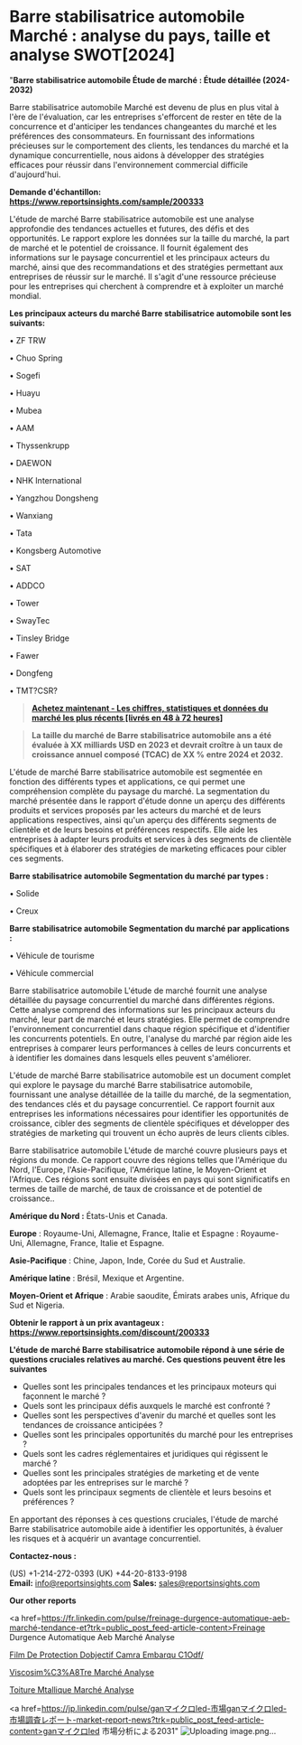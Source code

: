 # Barre stabilisatrice automobile Marché : analyse du pays, taille et analyse SWOT[2024]

"<strong>Barre stabilisatrice automobile Étude de marché : Étude détaillée (2024-2032)</strong>

Barre stabilisatrice automobile Marché est devenu de plus en plus vital à l'ère de l'évaluation, car les entreprises s'efforcent de rester en tête de la concurrence et d'anticiper les tendances changeantes du marché et les préférences des consommateurs. En fournissant des informations précieuses sur le comportement des clients, les tendances du marché et la dynamique concurrentielle, nous aidons à développer des stratégies efficaces pour réussir dans l'environnement commercial difficile d'aujourd'hui.

<strong>Demande d'échantillon: <a href=https://www.reportsinsights.com/sample/200333>https://www.reportsinsights.com/sample/200333</a></strong>

L'étude de marché Barre stabilisatrice automobile est une analyse approfondie des tendances actuelles et futures, des défis et des opportunités. Le rapport explore les données sur la taille du marché, la part de marché et le potentiel de croissance. Il fournit également des informations sur le paysage concurrentiel et les principaux acteurs du marché, ainsi que des recommandations et des stratégies permettant aux entreprises de réussir sur le marché. Il s'agit d'une ressource précieuse pour les entreprises qui cherchent à comprendre et à exploiter un marché mondial.

<strong>Les principaux acteurs du marché Barre stabilisatrice automobile sont les suivants:</strong>

• ZF TRW

• Chuo Spring

• Sogefi

• Huayu

• Mubea

• AAM

• Thyssenkrupp

• DAEWON

• NHK International

• Yangzhou Dongsheng

• Wanxiang

• Tata

• Kongsberg Automotive

• SAT

• ADDCO

• Tower

• SwayTec

• Tinsley Bridge

• Fawer

• Dongfeng

• TMT?CSR?
<blockquote><a href=https://www.reportsinsights.com/buynow/200333><span style=text-decoration: underline;><strong>Achetez maintenant - Les chiffres, statistiques et données du marché les plus récents [livrés en 48 à 72 heures]</strong></span></a></blockquote>
<blockquote><span style=text-decoration: underline;><strong>La taille du marché de Barre stabilisatrice automobile ans a été évaluée à XX milliards USD en 2023 et devrait croître à un taux de croissance annuel composé (TCAC) de XX % entre 2024 et 2032.</strong></span></blockquote>
L'étude de marché Barre stabilisatrice automobile est segmentée en fonction des différents types et applications, ce qui permet une compréhension complète du paysage du marché. La segmentation du marché présentée dans le rapport d'étude donne un aperçu des différents produits et services proposés par les acteurs du marché et de leurs applications respectives, ainsi qu'un aperçu des différents segments de clientèle et de leurs besoins et préférences respectifs. Elle aide les entreprises à adapter leurs produits et services à des segments de clientèle spécifiques et à élaborer des stratégies de marketing efficaces pour cibler ces segments.

<strong>Barre stabilisatrice automobile Segmentation du marché par types :</strong>

• Solide

• Creux

<strong>Barre stabilisatrice automobile Segmentation du marché par applications :</strong>

• Véhicule de tourisme

• Véhicule commercial

Barre stabilisatrice automobile L'étude de marché fournit une analyse détaillée du paysage concurrentiel du marché dans différentes régions. Cette analyse comprend des informations sur les principaux acteurs du marché, leur part de marché et leurs stratégies. Elle permet de comprendre l'environnement concurrentiel dans chaque région spécifique et d'identifier les concurrents potentiels. En outre, l'analyse du marché par région aide les entreprises à comparer leurs performances à celles de leurs concurrents et à identifier les domaines dans lesquels elles peuvent s'améliorer.

L'étude de marché Barre stabilisatrice automobile est un document complet qui explore le paysage du marché Barre stabilisatrice automobile, fournissant une analyse détaillée de la taille du marché, de la segmentation, des tendances clés et du paysage concurrentiel. Ce rapport fournit aux entreprises les informations nécessaires pour identifier les opportunités de croissance, cibler des segments de clientèle spécifiques et développer des stratégies de marketing qui trouvent un écho auprès de leurs clients cibles.

Barre stabilisatrice automobile L'étude de marché couvre plusieurs pays et régions du monde. Ce rapport couvre des régions telles que l'Amérique du Nord, l'Europe, l'Asie-Pacifique, l'Amérique latine, le Moyen-Orient et l'Afrique. Ces régions sont ensuite divisées en pays qui sont significatifs en termes de taille de marché, de taux de croissance et de potentiel de croissance..

<strong>Amérique du Nord :</strong> États-Unis et Canada.

<strong>Europe</strong> : Royaume-Uni, Allemagne, France, Italie et Espagne : Royaume-Uni, Allemagne, France, Italie et Espagne.

<strong>Asie-Pacifique</strong> : Chine, Japon, Inde, Corée du Sud et Australie.

<strong>Amérique latine</strong> : Brésil, Mexique et Argentine.

<strong>Moyen-Orient et Afrique</strong> : Arabie saoudite, Émirats arabes unis, Afrique du Sud et Nigeria.

<strong>Obtenir le rapport à un prix avantageux : <a href=https://www.reportsinsights.com/discount/200333>https://www.reportsinsights.com/discount/200333</a></strong>

<strong>L'étude de marché Barre stabilisatrice automobile répond à une série de questions cruciales relatives au marché. Ces questions peuvent être les suivantes</strong>
<ul>
  <li>Quelles sont les principales tendances et les principaux moteurs qui façonnent le marché ?</li>
  <li>Quels sont les principaux défis auxquels le marché est confronté ?</li>
  <li>Quelles sont les perspectives d'avenir du marché et quelles sont les tendances de croissance anticipées ?</li>
  <li>Quelles sont les principales opportunités du marché pour les entreprises ?</li>
  <li>Quels sont les cadres réglementaires et juridiques qui régissent le marché ?</li>
  <li>Quelles sont les principales stratégies de marketing et de vente adoptées par les entreprises sur le marché ?</li>
  <li>Quels sont les principaux segments de clientèle et leurs besoins et préférences ?</li>
</ul>
En apportant des réponses à ces questions cruciales, l'étude de marché Barre stabilisatrice automobile aide à identifier les opportunités, à évaluer les risques et à acquérir un avantage concurrentiel.

<strong>Contactez-nous :</strong>

(US) +1-214-272-0393
(UK) +44-20-8133-9198
<strong>Email:</strong> <a>info@reportsinsights.com</a>
<strong>Sales:</strong> <a>sales@reportsinsights.com</a>

<strong>Our other reports</strong>

<a href=https://fr.linkedin.com/pulse/freinage-durgence-automatique-aeb-marché-tendance-et?trk=public_post_feed-article-content>Freinage Durgence Automatique Aeb Marché Analyse</a>

<a href=https://www.linkedin.com/pulse/film-de-protection-dobjectif-cam%C3%A9ra-embarqu%C3%A9-c1odf/>Film De Protection Dobjectif Camra Embarqu C1Odf/</a>

<a href=https://www.linkedin.com/pulse/viscosim%C3%A8tre-march%C3%A9-analyse-et-pr%C3%A9visions-des-x1wnf/>Viscosim%C3%A8Tre Marché Analyse</a>

<a href=https://www.linkedin.com/pulse/toiture-m%C3%A9tallique-march%C3%A9-perspectives-de-croissance-worpf/>Toiture Mtallique Marché Analyse</a>

<a href=https://jp.linkedin.com/pulse/ganマイクロled-市場ganマイクロled-市場調査レポート-market-report-news?trk=public_post_feed-article-content>ganマイクロled 市場分析による2031</a>"
![Uploading image.png…]()
